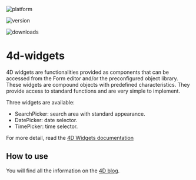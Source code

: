 ![platform](https://img.shields.io/static/v1?label=platform&message=mac-intel%20|%20mac-arm%20|%20win-64&color=blue)

![version](https://img.shields.io/badge/4D%20version-20R2-F070AA)

![downloads](https://img.shields.io/badge/Notarized-√-green)

# 4d-widgets

4D widgets are functionalities provided as components that can be accessed from the Form editor and/or the preconfigured object library. These widgets are compound objects with predefined characteristics. They provide access to standard functions and are very simple to implement.

Three widgets are available:
* SearchPicker: search area with standard appearance.
* DatePicker: date selector.
* TimePicker: time selector.

For more detail, read the [4D Widgets documentation](https://doc.4d.com/4Dv18/4D/18/4D-Widgets.100-4690706.en.html)

## How to use

You will find all the information on the [4D blog](https://blog.4d.com/news-flash-4d-components-available-on-github/).
